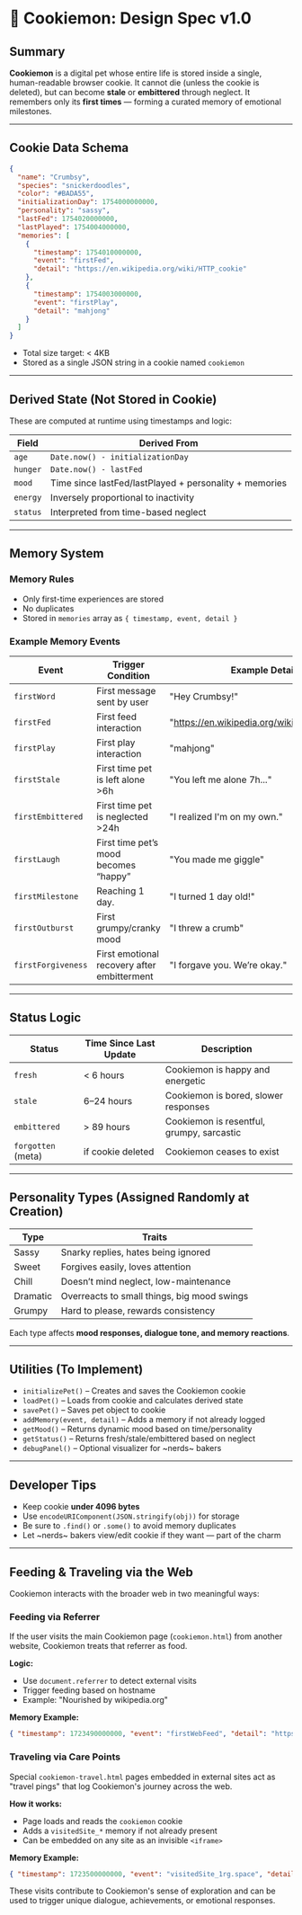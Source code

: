 # 🍪 Cookiemon: Design Spec v1.0

## Summary
**Cookiemon** is a digital pet whose entire life is stored inside a single, human-readable browser cookie. It cannot die (unless the cookie is deleted), but can become **stale** or **embittered** through neglect. It remembers only its **first times** — forming a curated memory of emotional milestones.

---

## Cookie Data Schema

```json
{
  "name": "Crumbsy",
  "species": "snickerdoodles",
  "color": "#BADA55",
  "initializationDay": 1754000000000,
  "personality": "sassy",
  "lastFed": 1754020000000,
  "lastPlayed": 1754004000000,
  "memories": [
    {
      "timestamp": 1754010000000,
      "event": "firstFed",
      "detail": "https://en.wikipedia.org/wiki/HTTP_cookie"
    },
    {
      "timestamp": 1754003000000,
      "event": "firstPlay",
      "detail": "mahjong"
    }
  ]
}
```

- Total size target: < 4KB
- Stored as a single JSON string in a cookie named `cookiemon`

---

## Derived State (Not Stored in Cookie)

These are computed at runtime using timestamps and logic:

| Field       | Derived From                                |
|-------------|----------------------------------------------|
| `age`       | `Date.now() - initializationDay`            |
| `hunger`    | `Date.now() - lastFed`                      |
| `mood`      | Time since lastFed/lastPlayed + personality + memories |
| `energy`    | Inversely proportional to inactivity        |
| `status`    | Interpreted from time-based neglect         |

---

## Memory System

### Memory Rules
- Only first-time experiences are stored
- No duplicates
- Stored in `memories` array as `{ timestamp, event, detail }`

### Example Memory Events

| Event              | Trigger Condition                             | Example Detail                |
|--------------------|-----------------------------------------------|-------------------------------|
| `firstWord`        | First message sent by user                    | "Hey Crumbsy!"                |
| `firstFed`         | First feed interaction                        | "https://en.wikipedia.org/wiki/HTTP_cookie"|
| `firstPlay`        | First play interaction                        | "mahjong"         |
| `firstStale`       | First time pet is left alone >6h              | "You left me alone 7h..."     |
| `firstEmbittered`  | First time pet is neglected >24h              | "I realized I'm on my own."   |
| `firstLaugh`       | First time pet’s mood becomes “happy”         | "You made me giggle"          |
| `firstMilestone`   | Reaching 1 day.                               | "I turned 1 day old!"         |
| `firstOutburst`    | First grumpy/cranky mood                      | "I threw a crumb"             |
| `firstForgiveness` | First emotional recovery after embitterment   | "I forgave you. We’re okay."  |

---

## Status Logic

| Status        | Time Since Last Update     | Description                              |
|---------------|----------------------------|------------------------------------------|
| `fresh`       | < 6 hours                  | Cookiemon is happy and energetic         |
| `stale`       | 6–24 hours                 | Cookiemon is bored, slower responses     |
| `embittered`  | > 89 hours                 | Cookiemon is resentful, grumpy, sarcastic|
| `forgotten` (meta) | if cookie deleted     | Cookiemon ceases to exist                |

---

## Personality Types (Assigned Randomly at Creation)

| Type     | Traits                                         |
|----------|------------------------------------------------|
| Sassy    | Snarky replies, hates being ignored           |
| Sweet    | Forgives easily, loves attention              |
| Chill    | Doesn’t mind neglect, low-maintenance         |
| Dramatic | Overreacts to small things, big mood swings   |
| Grumpy   | Hard to please, rewards consistency           |

Each type affects **mood responses, dialogue tone, and memory reactions**.

---

## Utilities (To Implement)

- `initializePet()` – Creates and saves the Cookiemon cookie
- `loadPet()` – Loads from cookie and calculates derived state
- `savePet()` – Saves pet object to cookie
- `addMemory(event, detail)` – Adds a memory if not already logged
- `getMood()` – Returns dynamic mood based on time/personality
- `getStatus()` – Returns fresh/stale/embittered based on neglect
- `debugPanel()` – Optional visualizer for ~nerds~ bakers

---

## Developer Tips

- Keep cookie **under 4096 bytes**
- Use `encodeURIComponent(JSON.stringify(obj))` for storage
- Be sure to `.find()` or `.some()` to avoid memory duplicates
- Let ~nerds~ bakers view/edit cookie if they want — part of the charm

---

## Feeding & Traveling via the Web

Cookiemon interacts with the broader web in two meaningful ways:

### Feeding via Referrer

If the user visits the main Cookiemon page (`cookiemon.html`) from another website, Cookiemon treats that referrer as food.

**Logic:**
- Use `document.referrer` to detect external visits
- Trigger feeding based on hostname
- Example: "Nourished by wikipedia.org"

**Memory Example:**
```json
{ "timestamp": 1723490000000, "event": "firstWebFeed", "detail": "https://en.wikipedia.org/wiki/HTTP_cookie" }
```

### Traveling via Care Points

Special `cookiemon-travel.html` pages embedded in external sites act as "travel pings" that log Cookiemon's journey across the web.

**How it works:**
- Page loads and reads the `cookiemon` cookie
- Adds a `visitedSite_*` memory if not already present
- Can be embedded on any site as an invisible `<iframe>`

**Memory Example:**
```json
{ "timestamp": 1723500000000, "event": "visitedSite_1rg.space", "detail": "Visited 1rg.space" }
```

These visits contribute to Cookiemon's sense of exploration and can be used to trigger unique dialogue, achievements, or emotional responses.
